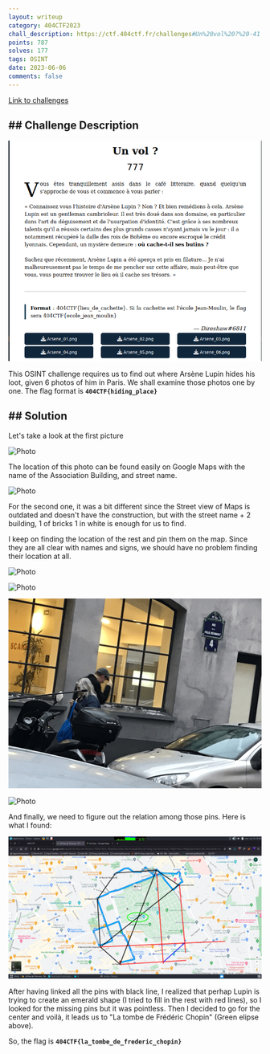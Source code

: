 ```yaml
---
layout: writeup
category: 404CTF2023
chall_description: https://ctf.404ctf.fr/challenges#Un%20vol%20?%20-41
points: 787
solves: 177
tags: OSINT
date: 2023-06-06
comments: false
---
```


[Link to challenges](https://ctf.404ctf.fr/challenges#Un%20vol%20?%20-41)

## ## Challenge Description

![Photo](../../../assets/CTFs/404CTF2023/annonce_unvol.png "Annonce")

This OSINT challenge requires us to find out where Arsène Lupin hides his loot, given 6 photos of him in Paris. We shall examine those photos one by one. The flag format is **`404CTF{hiding_place}`**

## ## Solution

Let's take a look at the first picture

![Photo](../../../assets/CTFs/404CTF2023/Arsene_01.png)

The location of this photo can be found easily on Google Maps with the name of the Association Building, and street name. 

![Photo](../../../assets/CTFs/404CTF2023/Arsene_02.png)

For the second one, it was a bit different since the Street view of Maps is outdated and doesn't have the construction, but with the street name + 2 building, 1 of bricks 1 in white is enough for us to find.

I keep on finding the location of the rest and pin them on the map. Since they are all clear with names and signs, we should have no problem finding their location at all.

![Photo](../../../assets/CTFs/404CTF2023/Arsene_03.png)

![Photo](../../../assets/CTFs/404CTF2023/Arsene_04.png)

![Photo](../../../assets/CTFs/404CTF2023/Arsene_05.png)

![Photo](../../../assets/CTFs/404CTF2023/Arsene_06.png)

And finally, we need to figure out the relation among those pins. Here is what I found:

![Photo](../../../assets/CTFs/404CTF2023/mapsreal.png)

After having linked all the pins with black line, I realized that perhap Lupin is trying to create an emerald shape (I tried to fill in the rest with red lines), so I looked for the missing pins but it was pointless. Then I decided to go for the center and voilà, it leads us to "La tombe de Frédéric Chopin"  (Green elipse above).

So, the flag is **`404CTF{la_tombe_de_frederic_chopin}`**
